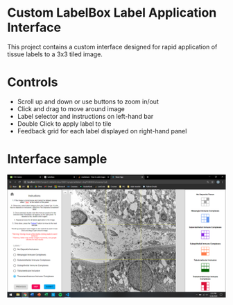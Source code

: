 # Custom LabelBox Label Application Interface

This project contains a custom interface designed for rapid application
of tissue labels to a 3x3 tiled image.

# Controls

- Scroll up and down or use buttons to zoom in/out
- Click and drag to move around image
- Label selector and instructions on left-hand bar
- Double Click to apply label to tile
- Feedback grid for each label displayed on right-hand panel

# Interface sample

![EM Interface Sample](/images/EM-interface-sample.png)
